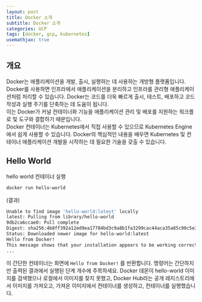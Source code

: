 ```yaml
---
layout: post
title: Docker 소개
subtitle: Docker 소개
categories: GCP
tags: [docker, gcp, kubernetes]
usemathjax: true
---
```


## 개요
Docker는 애플리케이션을 개발, 출시, 실행하는 데 사용하는 개방형 플랫폼입니다. Docker를 사용하면 인프라에서 애플리케이션을 분리하고 인프라를 관리형 애플리케이션처럼 처리할 수 있습니다. Docker는 코드를 더욱 빠르게 출시, 테스트, 배포하고 코드 작성과 실행 주기를 단축하는 데 도움이 됩니다.  
이는 Docker가 커널 컨테이너화 기능을 애플리케이션 관리 및 배포를 지원하는 워크플로 및 도구와 결합하기 때문입니다.  
Docker 컨테이너는 Kubernetes에서 직접 사용할 수 있으므로 Kubernetes Engine에서 쉽게 사용할 수 있습니다. Docker의 핵심적인 내용을 배우면 Kubernetes 및 컨테이너 애플리케이션 개발을 시작하는 데 필요한 기술을 갖출 수 있습니다.  

## Hello World
hello world 컨테이너 실행
```bash
docker run hello-world
```
(결과)
```bash
Unable to find image 'hello-world:latest' locally
latest: Pulling from library/hello-world
9db2ca6ccae0: Pull complete
Digest: sha256:4b8ff392a12ed9ea17784bd3c9a8b1fa3299cac44aca35a85c90c5e3c7afacdc
Status: Downloaded newer image for hello-world:latest
Hello from Docker!
This message shows that your installation appears to be working correctly.
...
```
이 간단한 컨테이너는 화면에 `Hello from Docker!` 를 반환합니다. 명령어는 간단하지만 출력된 결과에서 실행된 단계 개수에 주목하세요. Docker 데몬이 hello-world 이미지를 검색했으나 로컬에서 이미지를 찾지 못했고, Docker Hub라는 공개 레지스트리에서 이미지를 가져오고, 가져온 이미지에서 컨테이너를 생성하고, 컨테이너를 실행했습니다.